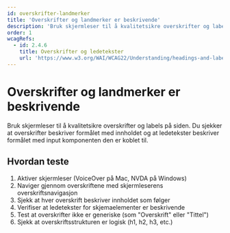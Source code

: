```yaml
---
id: overskrifter-landmerker
title: 'Overskrifter og landmerker er beskrivende'
description: 'Bruk skjermleser til å kvalitetsikre overskrifter og labels på siden. Du sjekker at overskrifter beskriver formålet med innholdet og at ledetekster beskriver formålet med input komponenten den er koblet til.'
order: 1
wcagRefs:
  - id: 2.4.6
    title: Overskrifter og ledetekster
    url: 'https://www.w3.org/WAI/WCAG22/Understanding/headings-and-labels'
---
```


# Overskrifter og landmerker er beskrivende

Bruk skjermleser til å kvalitetsikre overskrifter og labels på siden. Du sjekker at overskrifter beskriver formålet med innholdet og at ledetekster beskriver formålet med input komponenten den er koblet til.

## Hvordan teste

1. Aktiver skjermleser (VoiceOver på Mac, NVDA på Windows)
2. Naviger gjennom overskriftene med skjermleserens overskriftsnavigasjon
3. Sjekk at hver overskrift beskriver innholdet som følger
4. Verifiser at ledetekster for skjemaelementer er beskrivende
5. Test at overskrifter ikke er generiske (som "Overskrift" eller "Tittel")
6. Sjekk at overskriftsstrukturen er logisk (h1, h2, h3, etc.)

